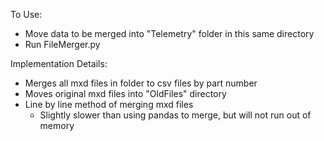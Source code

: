 To Use:
- Move data to be merged into "Telemetry" folder in this same directory
- Run FileMerger.py

Implementation Details:
- Merges all mxd files in folder to csv files by part number
- Moves original mxd files into "OldFiles" directory
- Line by line method of merging mxd files
    - Slightly slower than using pandas to merge, but will not run out of memory
